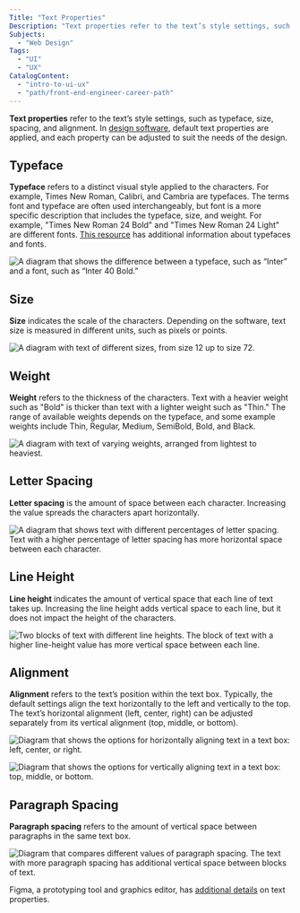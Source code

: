 ```yaml
---
Title: "Text Properties"
Description: "Text properties refer to the text’s style settings, such as typeface, size, spacing, and alignment."
Subjects:
  - "Web Design"
Tags:
  - "UI"
  - "UX"
CatalogContent:
  - "intro-to-ui-ux"
  - "path/front-end-engineer-career-path"
---
```


**Text properties** refer to the text’s style settings, such as typeface, size, spacing, and alignment. In [design software](https://www.codecademy.com/resources/docs/uiux/design-software), default text properties are applied, and each property can be adjusted to suit the needs of the design.

## Typeface

**Typeface** refers to a distinct visual style applied to the characters. For example, Times New Roman, Calibri, and Cambria are typefaces. The terms font and typeface are often used interchangeably, but font is a more specific description that includes the typeface, size, and weight. For example, "Times New Roman 24 Bold" and "Times New Roman 24 Light" are different fonts. [This resource](https://www.editorx.com/shaping-design/article/typefaces-vs-fonts) has additional information about typefaces and fonts.

![A diagram that shows the difference between a typeface, such as “Inter” and a font, such as “Inter 40 Bold.” ](https://static-assets.codecademy.com/Courses/intro-to-ui-and-ux/docs/Text-Typeface-Font.png)

## Size

**Size** indicates the scale of the characters. Depending on the software, text size is measured in different units, such as pixels or points.

![A diagram with text of different sizes, from size 12 up to size 72.](https://static-assets.codecademy.com/Courses/intro-to-ui-and-ux/docs/Text-Size.png)

## Weight

**Weight** refers to the thickness of the characters. Text with a heavier weight such as "Bold" is thicker than text with a lighter weight such as "Thin." The range of available weights depends on the typeface, and some example weights include Thin, Regular, Medium, SemiBold, Bold, and Black.

![A diagram with text of varying weights, arranged from lightest to heaviest.](https://static-assets.codecademy.com/Courses/intro-to-ui-and-ux/docs/Text-Weight.png)

## Letter Spacing

**Letter spacing** is the amount of space between each character. Increasing the value spreads the characters apart horizontally.

![A diagram that shows text with different percentages of letter spacing. Text with a higher percentage of letter spacing has more horizontal space between each character.](https://static-assets.codecademy.com/Courses/intro-to-ui-and-ux/docs/Text-Character-spacing.png)

## Line Height

**Line height** indicates the amount of vertical space that each line of text takes up. Increasing the line height adds vertical space to each line, but it does not impact the height of the characters.

![Two blocks of text with different line heights. The block of text with a higher line-height value has more vertical space between each line.](https://static-assets.codecademy.com/Courses/intro-to-ui-and-ux/docs/Text-Line-Height.png)

## Alignment

**Alignment** refers to the text’s position within the text box. Typically, the default settings align the text horizontally to the left and vertically to the top. The text’s horizontal alignment (left, center, right) can be adjusted separately from its vertical alignment (top, middle, or bottom).

![Diagram that shows the options for horizontally aligning text in a text box: left, center, or right.](https://static-assets.codecademy.com/Courses/intro-to-ui-and-ux/docs/Text-Horizontal-Alignment.png)

![Diagram that shows the options for vertically aligning text in a text box: top, middle, or bottom.](https://static-assets.codecademy.com/Courses/intro-to-ui-and-ux/docs/Text-Vertical-Alignment.png)

## Paragraph Spacing

**Paragraph spacing** refers to the amount of vertical space between paragraphs in the same text box.

![Diagram that compares different values of paragraph spacing. The text with more paragraph spacing has additional vertical space between blocks of text.](​​https://static-assets.codecademy.com/Courses/intro-to-ui-and-ux/docs/Text-Paragraph-Spacing.png)

Figma, a prototyping tool and graphics editor, has [additional details](https://help.figma.com/hc/en-us/articles/360039956634-Explore-text-properties) on text properties.

